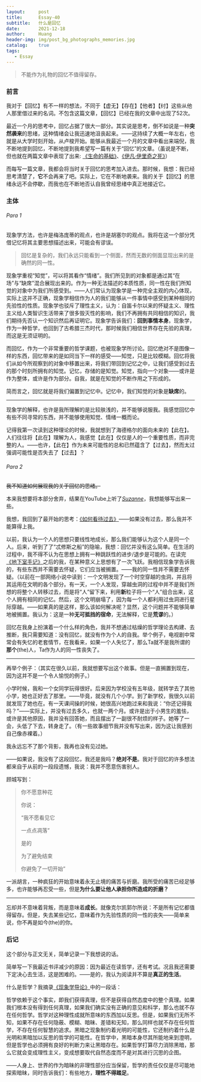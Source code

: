 ```yaml
---
layout:     post
title:      Essay-40
subtitle:   什么是回忆
date:       2021-12-18
author:     Huang
header-img: img/post_bg_photographs_memories.jpg
catalog:    true
tags:
   - Essay
---
```


> 不能作为礼物的回忆不值得留存。

### 前言

我对于【回忆】有不一样的想法，不同于【虚无】【存在】【他者】【纣】这些从他人那里借过来的名词。不包含这篇文章，【回忆】已经在我的文章中出现了52次。

最近一个月的思考中，回忆占据了很大一部分。其实说是思考，倒不如说是一种**突然袭来**的思绪，这种情绪会让我迅速地沮丧起来。——这持续了大概一年左右，也就是从大学时刻开始，从卢梭开始。能够从我最近一个月的文章中看出来端倪，我不断地提到回忆，不断地提到我希望写一篇有关于“回忆”的文章。（虽说是不断，但也就在两篇文章中表现了出来: [《生命的基础》](https://xn--29s704loyd.com/2021/12/14/Essay-38/#para-3)、[《伊凡·伊里奇之死》](https://xn--29s704loyd.com/2021/11/07/The-Death-of-Ivan-Ilyich/#para-2)）

而每写一篇文章，我都会将当时关于回忆的思考加入进去。那时候，我想：我已经思考清楚了，**它**不会再来了吧。实际上，它在不断地袭来。我的关于【回忆】的思绪永远不会停歇，而我也在不断地否认自我曾经思绪中真正地接近它。

### 主体

###### Para 1

现象学方法，也许是梅洛庞蒂的观点，也许是胡塞尔的观点。我将在这一个部分凭借记忆将其主要思想描述出来，可能会有谬误。

> 回忆是复杂的，我们永远只能看到一个侧面，然而无数的侧面显现出来的是确然的同一性。

现象学重视“知觉”，可以将其看作“情绪”。我们所见到的对象都是通过其“在场”与“缺席”混合展现出来的。作为一种无法描述的本质性质，同一性在我们所知觉的对象中为我们所感受到。——人们常认为现象学是一种完全主观的内心体现，实际上这并不正确，现象学相信作为人的我们能够从一件事情中感受到某种相同的先验性的性质。现象学也驳斥了理性主义，认为：自笛卡尔以来的怀疑主义、理性主义给人类智识生活带来了很多毁灭性的影响，我们不再拥有共同相信的知识，我们期待先否认一个知识然后再证明它。现象学告诉我们：**回到事情本身**。现象学，作为一种哲学，也回到了古希腊三杰时代，那时候我们相信世界存在先验的真理，而这是无须证明的。

而回忆，作为一个非常重要的哲学课题，也被现象学所讨论。回忆绝对不是图像一样的东西，回忆带来的是如同当下一样的感受——知觉，只是比较模糊。回忆将我们从如今所观察到的对象中移置出来，将我们带回到记忆之中，让我们感受到过去的那个时刻所拥有的知觉。记忆，存储的是知觉。知觉，指向一个对象——或许是作为整体，或许是作为部分。自我，就是在知觉的不断作用之下形成的。

简而言之，回忆就是将我们偏置到记忆中。记忆中，我们知觉的对象是**缺席**的。

---

现象学的解释，也许是我所理解的是比较肤浅的，并不能够说服我。我感觉回忆中有些不同寻常的东西，并不能够使用知觉、情绪一概而论。

记得我第一次读到这种理论的时候，我就想到了海德格尔的面向未来的【此在】。人们往往将【此在】理解为人，我感觉【此在】仅仅是人的一个重要性质，而非完整的人。——也许，【此在】作为未来可能性的总和已然蕴含了【过去】，然而太过强调可能性是否失去了【过去】？

###### Para 2

<s>我不知道如何展现我的关于回忆的思绪。</s>

本来我想要将本部分舍弃，结果在YouTube上听了[*Suzanne*](https://www.youtube.com/watch?v=yBu4U31AVkU)，我想能够写出来一些。

我想，我回到了最开始的思考：[《如何看待过去》](https://xn--29s704loyd.com/2021/06/22/Essay-13/)——如果没有过去，那么我并不能算得上我。

以前，我认为一个人的思想只要线性地成长，那么我们能够认为这个人是同一个人。后来，听到了了“忒修斯之船”的隐喻，我想：回忆并没有这么简单。在生活的过程中，我不得不认为在思想上拥有一种跳跃性的进步/退步是可能的。在读完[《地下室手记》](https://xn--29s704loyd.com/2021/05/25/Notes-from-Underground/)之后的我，在某种意义上思想有了一次飞跃。我相信现象学告诉我的，有些东西并不需要去怀疑，它们应当被搁置。——我的同一性并不需要去怀疑。（以前在一部网络小说中读到：一个文明发现了一个时空穿越的虫洞，并且将其运用在文明的各个部分。有一天，一个人发现，穿越虫洞的过程中并不是我们所想的将整个人转移过去，而是将“人”留下来，利用**新**粒子将一个“人”组合出来，这个人拥有相同的记忆。然后，这个文明崩塌了，因为每一个人都利用过虫洞进行星际穿越。——如果真的是这样，那么该如何解决呢？显然，这个问题并不能够简单地被搁置。我认为：这是一种**无可抵挡的宿命**，无法解释，它是**荒谬**的。）

回忆在我身上扮演着一个什么样的角色，我并不想通过枯燥的哲学理论去构建、去推断，我只需要知道：没有回忆，就没有作为个人的自我。举个例子，电视剧中常常会有失忆的老套情节，在我看来，如果一个人失忆了，那么Ta就不是我所谓的**那个**(the)人，Ta作为人的同一性丧失了。

---

再举个例子：（其实在很久以前，我就想要写出这个故事。但是一直搁置到现在，因为这并不是一个令人愉悦的例子。）

小学时候，我和一个女同学玩得很好。后来因为学校没有五年级，就转学去了其他小学，她也正好去了那里。——毕竟，就没有几个小学。到了新学校，我很久以前就发现了她也在。有一天课间操的时候，她很高兴地跑过来和我说：“你还记得我吗？”——实际上，并没有过去多久，也就一两个月。或许是出于小男生的羞怯，或许是其他原因，我并没有回答她，而且摆出了一副很不耐烦的样子。她等了一会，头低了下去，转身走了。（有一些故事细节我并没有写出来，因为这让我感到自己像赤裸着。）

我永远忘不了那个背影，我再也没有见过她。

——如果说，我没有了这段回忆，我还是我吗？**绝对不是**。我对于回忆的许多想法都来自于从前的一段段遗憾，我说：我并不愿意伤害别人。

顾城写到：

> 你不愿意种花
> 
> 你说：
> 
> “我不愿看见它
> 
> 一点点凋落”
> 
> 是的
> 
> 为了避免结束
> 
> 你避免了一切开始”

一派胡言，一种疯狂的开始意味着永无止境的痛苦与折磨。我所受的痛苦已经足够多，也许能够再忍受一些，但是**为什么要让他人承担你所造成的折磨？**

---

忘却并不意味着背叛，而是意味着**成长**。就像克尔凯郭尔所说：不是所有记忆都值得留存。但是，失去某些记忆，意味着作为先验性质的同一性的丧失——简单来说，你不再是如今(the)的你。

### 后记

这个部分与正文无关，简单记录一下我想说的话。

简单写一下我最近书评减少的原因：因为最近在读哲学，还有考试。况且我还需要下定决心去生活，这是困难的。——是的，我认为阅读并不算是**真正的生活**。

什么是哲学？我摘录[《现象学导论》](https://book.douban.com/subject/35375620/)中的一段话：

哲学依赖于这个事实，即我们获得真理，但不是获得自然态度中的整个真理。如果我们根本没有得到任何真理，如果我们确实没有正确的意见和科学，那么也就不存在任何哲学。哲学对这种理性成就所意味的东西加以反思。但是，如果我们无所不知，如果不存在任何隐蔽、模糊、暗昧、差错和无知，那么同样也就不存在任何哲学，不存在任何智慧的追求。黑暗之现象制约着光明的可能性，它还制约着什么是光明和黑暗加以反思的哲学的可能性。在哲学中，黑暗本身尽其所能地来到澄明，但是哲学也必须拥有良好的判断力来让黑暗存在。如果哲学打算尽力消除黑暗，那么它就会变成理性主义，变成想要取代自然态度而不是对其进行沉思的企图。

——人身上、世界的作为暗昧的非理性部分应当保留，哲学的责任仅仅是尽可能地探索暗昧，同时告诉我们：有些地方，**理性不得踏足**。
